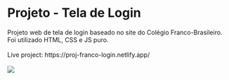 <h1>Projeto - Tela de Login</h1>
Projeto web de tela de login baseado no site do Colégio Franco-Brasileiro.
Foi utilizado HTML, CSS e JS puro.
<br><br>
Live project: https://proj-franco-login.netlify.app/
<br><br>
<img src="https://github.com/alvesxdani/projLogin/blob/main/assets/print02.png">
